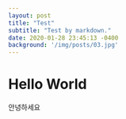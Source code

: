 ```yaml
---
layout: post
title: "Test"
subtitle: "Test by markdown."
date: 2020-01-28 23:45:13 -0400
background: '/img/posts/03.jpg'
---
```




# Hello World


안녕하세요

